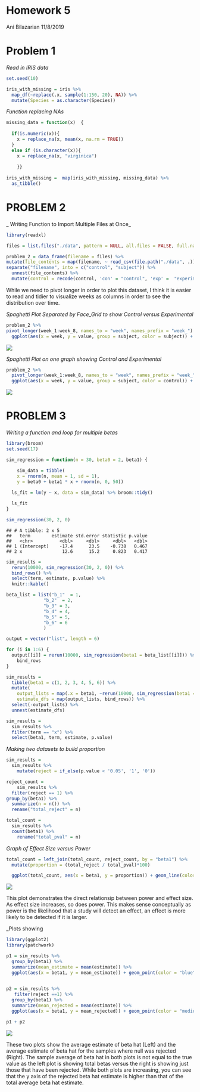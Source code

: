 Homework 5
================
Ani Bilazarian
11/8/2019

# Problem 1

*Read in IRIS data*

``` r
set.seed(10)

iris_with_missing = iris %>% 
  map_df(~replace(.x, sample(1:150, 20), NA)) %>%
  mutate(Species = as.character(Species))
```

*Function replacing NAs*

``` r
missing_data = function(x)  {
  
  if(is.numeric(x)){
    x = replace_na(x, mean(x, na.rm = TRUE))
  } 
  else if (is.character(x)){
    x = replace_na(x, "virginica")
  
    }}
  
iris_with_missing =  map(iris_with_missing, missing_data) %>% 
  as_tibble()
```

# PROBLEM 2

\_ Writing Function to Import Multiple Files at Once\_

``` r
library(readxl)

files = list.files("./data", pattern = NULL, all.files = FALSE, full.names = FALSE) 

problem_2 = data_frame(filename = files) %>% 
mutate(file_contents = map(filename, ~ read_csv(file.path("./data", .)))) %>% 
separate("filename", into = c("control", "subject")) %>% 
  unnest(file_contents) %>% 
  mutate(control = recode(control, 'con' = "control", 'exp' =  "experimental"))
```

While we need to pivot longer in order to plot this dataset, I think it
is easier to read and tidier to visualize weeks as columns in order to
see the distribution over time.

*Spaghetti Plot Separated by Face\_Grid to show Control versus
Experimental*

``` r
problem_2 %>% 
pivot_longer(week_1:week_8, names_to = "week", names_prefix = "week_") %>% 
  ggplot(aes(x = week, y = value, group = subject, color = subject)) + geom_path() + labs(title = "Distribution of Observations Across Weeks") + facet_grid(~control) + viridis::scale_color_viridis(discrete = TRUE) + theme(legend.position = "bottom")
```

![](p8105_hw5_ab4797_files/figure-gfm/unnamed-chunk-4-1.png)<!-- -->

*Spaghetti Plot on one graph showing Control and Experimental*

``` r
problem_2 %>% 
  pivot_longer(week_1:week_8, names_to = "week", names_prefix = "week_") %>% 
  ggplot(aes(x = week, y = value, group = subject, color = control)) + geom_path() + labs(title = "Distribution of Observations Across Weeks") + viridis::scale_color_viridis(discrete = TRUE) + theme(legend.position = "bottom")
```

![](p8105_hw5_ab4797_files/figure-gfm/unnamed-chunk-5-1.png)<!-- -->

# PROBLEM 3

*Writing a function and loop for multiple betas*

``` r
library(broom)
set.seed(17)

sim_regression = function(n = 30, beta0 = 2, beta1) {

    sim_data = tibble(
    x = rnorm(n, mean = 1, sd = 1),
    y = beta0 + beta1 * x + rnorm(n, 0, 50))
  
  ls_fit = lm(y ~ x, data = sim_data) %>% broom::tidy()

  ls_fit
}

sim_regression(30, 2, 0)
```

    ## # A tibble: 2 x 5
    ##   term        estimate std.error statistic p.value
    ##   <chr>          <dbl>     <dbl>     <dbl>   <dbl>
    ## 1 (Intercept)    -17.4      23.5    -0.738   0.467
    ## 2 x               12.6      15.2     0.823   0.417

``` r
sim_results = 
  rerun(10000, sim_regression(30, 2, 0)) %>% 
  bind_rows() %>% 
  select(term, estimate, p.value) %>% 
  knitr::kable()
```

``` r
beta_list = list("b_1"  = 1, 
              "b_2"  = 2, 
              "b_3" = 3, 
              "b_4" = 4,
              "b_5" = 5,
              "b_6" = 6
              )

output = vector("list", length = 6)

for (i in 1:6) {
  output[[i]] = rerun(10000, sim_regression(beta1 = beta_list[[i]])) %>% 
    bind_rows
}

sim_results = 
  tibble(beta1 = c(1, 2, 3, 4, 5, 6)) %>% 
  mutate(
    output_lists = map(.x = beta1, ~rerun(10000, sim_regression(beta1 = .x))),
    estimate_dfs = map(output_lists, bind_rows)) %>% 
  select(-output_lists) %>% 
  unnest(estimate_dfs)

sim_results = 
  sim_results %>% 
  filter(term == "x") %>% 
  select(beta1, term, estimate, p.value)
```

*Making two datasets to build proportion*

``` r
sim_results = 
  sim_results %>% 
    mutate(reject = if_else(p.value < '0.05', '1', '0')) 

reject_count = 
    sim_results %>% 
  filter(reject == 1) %>% 
group_by(beta1) %>% 
  summarize(n = n()) %>% 
  rename("total_reject" = n)

total_count = 
  sim_results %>% 
  count(beta1) %>% 
    rename("total_pval" = n)
```

*Graph of Effect Size versus Power*

``` r
total_count = left_join(total_count, reject_count, by = "beta1") %>% 
  mutate(proportion = (total_reject / total_pval)*100) 

  ggplot(total_count, aes(x = beta1, y = proportion)) + geom_line(color = "blue") + labs(title = "Proportion of Times Null was Rejected", x = "Effect Size", y = "Power") + scale_x_continuous(breaks = c(0,1,2,3,4,5,6))
```

![](p8105_hw5_ab4797_files/figure-gfm/unnamed-chunk-9-1.png)<!-- -->

This plot demonstrates the direct relationsip between power and effect
size. As effect size increases, so does power. This makes sense
conceptually as power is the likelihood that a study will detect an
effect, an effect is more likely to be detected if it is larger.

\_Plots showing

``` r
library(ggplot2)
library(patchwork)

p1 = sim_results %>% 
  group_by(beta1) %>% 
  summarize(mean_estimate = mean(estimate)) %>% 
  ggplot(aes(x = beta1, y = mean_estimate)) + geom_point(color = "blue") + labs(x = "true beta", y = "average beta hat estimate", title = "Total Values") + geom_line(color = "blue")

          
p2 = sim_results %>% 
   filter(reject ==1) %>% 
  group_by(beta1) %>% 
  summarize(mean_rejected = mean(estimate)) %>% 
  ggplot(aes(x = beta1, y = mean_rejected)) + geom_point(color = "mediumorchid") + labs(x = "true beta", y = "rejected beta hat estimate", title = "Rejected Values") + geom_line(color = "mediumorchid")

p1 + p2
```

![](p8105_hw5_ab4797_files/figure-gfm/unnamed-chunk-10-1.png)<!-- -->

These two plots show the average estimate of beta hat (Left) and the
average estimate of beta hat for the samples where null was rejected
(Right). The sample average of beta hat in both plots is not equal to
the true value as the left plot is showing total betas versus the right
is showing just those that have been rejected. While both plots are
increasing, you can see that the y axis of the rejected beta hat
estimate is higher than that of the total average beta hat estimate.
